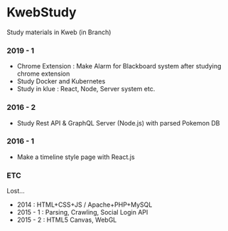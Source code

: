 # KwebStudy
Study materials in Kweb (in Branch)

### 2019 - 1
- Chrome Extension : Make Alarm for Blackboard system after studying chrome extension
- Study Docker and Kubernetes
- Study in klue : React, Node, Server system etc.

### 2016 - 2 
- Study Rest API & GraphQL Server (Node.js) with parsed Pokemon DB 


### 2016 - 1
- Make a timeline style page with React.js

### ETC
Lost...
- 2014 : HTML+CSS+JS / Apache+PHP+MySQL
- 2015 - 1 : Parsing, Crawling, Social Login API
- 2015 - 2 : HTML5 Canvas, WebGL
